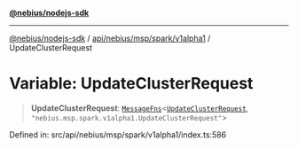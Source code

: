 [**@nebius/nodejs-sdk**](../../../../../../README.md)

---

[@nebius/nodejs-sdk](../../../../../../README.md) / [api/nebius/msp/spark/v1alpha1](../README.md) / UpdateClusterRequest

# Variable: UpdateClusterRequest

> **UpdateClusterRequest**: [`MessageFns`](../../../../../../runtime/protos/core/interfaces/MessageFns.md)\<[`UpdateClusterRequest`](../interfaces/UpdateClusterRequest.md), `"nebius.msp.spark.v1alpha1.UpdateClusterRequest"`\>

Defined in: src/api/nebius/msp/spark/v1alpha1/index.ts:586
